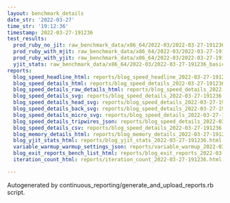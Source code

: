 ```yaml
---
layout: benchmark_details
date_str: '2022-03-27'
time_str: '19:12:36'
timestamp: 2022-03-27-191236
test_results:
  prod_ruby_no_jit: raw_benchmark_data/x86_64/2022-03/2022-03-27-191236_basic_benchmark_prod_ruby_no_jit.json
  prod_ruby_with_mjit: raw_benchmark_data/x86_64/2022-03/2022-03-27-191236_basic_benchmark_prod_ruby_with_mjit.json
  prod_ruby_with_yjit: raw_benchmark_data/x86_64/2022-03/2022-03-27-191236_basic_benchmark_prod_ruby_with_yjit.json
  yjit_stats: raw_benchmark_data/x86_64/2022-03/2022-03-27-191236_basic_benchmark_yjit_stats.json
reports:
  blog_speed_headline_html: reports/blog_speed_headline_2022-03-27-191236.html
  blog_speed_details_html: reports/blog_speed_details_2022-03-27-191236.html
  blog_speed_details_raw_details_html: reports/blog_speed_details_2022-03-27-191236.raw_details.html
  blog_speed_details_svg: reports/blog_speed_details_2022-03-27-191236.svg
  blog_speed_details_head_svg: reports/blog_speed_details_2022-03-27-191236.head.svg
  blog_speed_details_back_svg: reports/blog_speed_details_2022-03-27-191236.back.svg
  blog_speed_details_micro_svg: reports/blog_speed_details_2022-03-27-191236.micro.svg
  blog_speed_details_tripwires_json: reports/blog_speed_details_2022-03-27-191236.tripwires.json
  blog_speed_details_csv: reports/blog_speed_details_2022-03-27-191236.csv
  blog_memory_details_html: reports/blog_memory_details_2022-03-27-191236.html
  blog_yjit_stats_html: reports/blog_yjit_stats_2022-03-27-191236.html
  variable_warmup_warmup_settings_json: reports/variable_warmup_2022-03-27-191236.warmup_settings.json
  blog_exit_reports_bench_list_html: reports/blog_exit_reports_2022-03-27-191236.bench_list.html
  iteration_count_html: reports/iteration_count_2022-03-27-191236.html

---
```

Autogenerated by continuous_reporting/generate_and_upload_reports.rb script.
